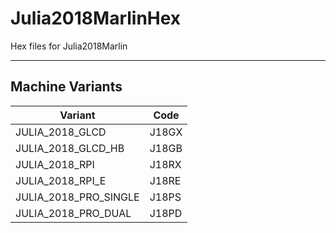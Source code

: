 # Julia2018MarlinHex
Hex files for Julia2018Marlin

---

## Machine Variants

| **Variant**           | **Code** |
|-----------------------|----------|
| JULIA_2018_GLCD       | J18GX    |
| JULIA_2018_GLCD_HB    | J18GB    |
| JULIA_2018_RPI        | J18RX    |
| JULIA_2018_RPI_E      | J18RE    |
| JULIA_2018_PRO_SINGLE | J18PS    |
| JULIA_2018_PRO_DUAL   | J18PD    |
